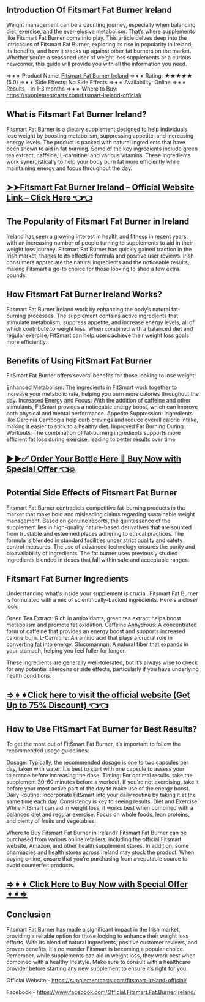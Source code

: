 ## Introduction Of Fitsmart Fat Burner Ireland
Weight management can be a daunting journey, especially when balancing diet, exercise, and the ever-elusive metabolism. That’s where supplements like Fitsmart Fat Burner come into play. This article delves deep into the intricacies of Fitsmart Fat Burner, exploring its rise in popularity in Ireland, its benefits, and how it stacks up against other fat burners on the market. Whether you're a seasoned user of weight loss supplements or a curious newcomer, this guide will provide you with all the information you need.

⇒➧➧ Product Name: [Fitsmart Fat Burner Ireland](https://supplementcarts.com/fitsmart-ireland-official/)
⇒➧➧ Rating: ★★★★★ (5.0)
⇒➧➧ Side Effects: No Side Effects
⇒➧➧ Availability: Online
⇒➧➧ Results – in 1-3 months
⇒➧➧ Where to Buy: https://supplementcarts.com/fitsmart-ireland-official/

## What is Fitsmart Fat Burner Ireland?
Fitsmart Fat Burner is a dietary supplement designed to help individuals lose weight by boosting metabolism, suppressing appetite, and increasing energy levels. The product is packed with natural ingredients that have been shown to aid in fat burning. Some of the key ingredients include green tea extract, caffeine, L-carnitine, and various vitamins. These ingredients work synergistically to help your body burn fat more efficiently while maintaining energy and focus throughout the day.

## [➤➤Fitsmart Fat Burner Ireland – Official Website Link – Click Here 👈👈](https://supplementcarts.com/fitsmart-ireland-official/)

## The Popularity of Fitsmart Fat Burner in Ireland
Ireland has seen a growing interest in health and fitness in recent years, with an increasing number of people turning to supplements to aid in their weight loss journey. Fitsmart Fat Burner has quickly gained traction in the Irish market, thanks to its effective formula and positive user reviews. Irish consumers appreciate the natural ingredients and the noticeable results, making Fitsmart a go-to choice for those looking to shed a few extra pounds.

## How Fitsmart Fat Burner Ireland Works?
Fitsmart Fat Burner Ireland work by enhancing the body’s natural fat-burning processes. The supplement contains active ingredients that stimulate metabolism, suppress appetite, and increase energy levels, all of which contribute to weight loss. When combined with a balanced diet and regular exercise, FitSmart can help users achieve their weight loss goals more efficiently.

## Benefits of Using FitSmart Fat Burner
FitSmart Fat Burner offers several benefits for those looking to lose weight:

Enhanced Metabolism: The ingredients in FitSmart work together to increase your metabolic rate, helping you burn more calories throughout the day.
Increased Energy and Focus: With the addition of caffeine and other stimulants, FitSmart provides a noticeable energy boost, which can improve both physical and mental performance.
Appetite Suppression: Ingredients like Garcinia Cambogia help curb cravings and reduce overall calorie intake, making it easier to stick to a healthy diet.
Improved Fat Burning During Workouts: The combination of fat-burning ingredients supports more efficient fat loss during exercise, leading to better results over time.

## [▶▶✅ Order Your Bottle Here 🛒 Buy Now with Special Offer 👈💥](https://supplementcarts.com/fitsmart-ireland-official/)

## Potential Side Effects of Fitsmart Fat Burner
Fitsmart Fat Burner contradicts competitive fat-burning products in the market that make bold and misleading claims regarding sustainable weight management. Based on genuine reports, the quintessence of the supplement lies in high-quality nature-based derivatives that are sourced from trustable and esteemed places adhering to ethical practices. The formula is blended in standard facilities under strict quality and safety control measures. The use of advanced technology ensures the purity and bioavailability of ingredients. The fat burner uses previously studied ingredients blended in doses that fall within safe and acceptable ranges.

## Fitsmart Fat Burner Ingredients
Understanding what's inside your supplement is crucial. Fitsmart Fat Burner is formulated with a mix of scientifically-backed ingredients. Here's a closer look:

Green Tea Extract: Rich in antioxidants, green tea extract helps boost metabolism and promote fat oxidation.
Caffeine Anhydrous: A concentrated form of caffeine that provides an energy boost and supports increased calorie burn.
L-Carnitine: An amino acid that plays a crucial role in converting fat into energy.
Glucomannan: A natural fiber that expands in your stomach, helping you feel fuller for longer.

These ingredients are generally well-tolerated, but it’s always wise to check for any potential allergens or side effects, particularly if you have underlying health conditions.

## [⇒➧➧Click here to visit the official website (Get Up to 75% Discount) 👈👈](https://supplementcarts.com/fitsmart-ireland-official/)

## How to Use FitSmart Fat Burner for Best Results?
To get the most out of FitSmart Fat Burner, it’s important to follow the recommended usage guidelines:

Dosage: Typically, the recommended dosage is one to two capsules per day, taken with water. It’s best to start with one capsule to assess your tolerance before increasing the dose.
Timing: For optimal results, take the supplement 30-60 minutes before a workout. If you're not exercising, take it before your most active part of the day to make use of the energy boost.
Daily Routine: Incorporate FitSmart into your daily routine by taking it at the same time each day. Consistency is key to seeing results.
Diet and Exercise: While FitSmart can aid in weight loss, it works best when combined with a balanced diet and regular exercise. Focus on whole foods, lean proteins, and plenty of fruits and vegetables.

Where to Buy Fitsmart Fat Burner in Ireland?
Fitsmart Fat Burner can be purchased from various online retailers, including the official Fitsmart website, Amazon, and other health supplement stores. In addition, some pharmacies and health stores across Ireland may stock the product. When buying online, ensure that you’re purchasing from a reputable source to avoid counterfeit products.

## [⇒➧➧ Click Here to Buy Now with Special Offer ➧➧⇒](https://supplementcarts.com/fitsmart-ireland-official/)

## Conclusion
Fitsmart Fat Burner has made a significant impact in the Irish market, providing a reliable option for those looking to enhance their weight loss efforts. With its blend of natural ingredients, positive customer reviews, and proven benefits, it's no wonder Fitsmart is becoming a popular choice. Remember, while supplements can aid in weight loss, they work best when combined with a healthy lifestyle. Make sure to consult with a healthcare provider before starting any new supplement to ensure it’s right for you.

Official Website:- https://supplementcarts.com/fitsmart-ireland-official/

Facebook:- https://www.facebook.com/Official.Fitsmart.Fat.Burner.Ireland/

